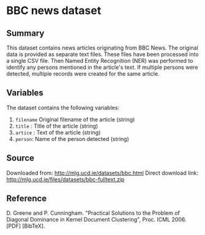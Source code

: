 # BBC news dataset

## Summary

This dataset contains news articles originating from BBC News. The original data is provided as separate text files. These files have been processed into a single CSV file. Then Named Entity Recognition (NER) was performed to identify any persons mentioned in the article's text. If multiple persons were detected, multiple records were created for the same article.

## Variables

The dataset contains the following variables:

1. `filename` Original filename of the article (string)
2. `title` : Title of the article (string)
3. `artice` : Text of the article (string)
4. `person`: Name of the person detected (string)

## Source

Downloaded from: http://mlg.ucd.ie/datasets/bbc.html
Direct download link: http://mlg.ucd.ie/files/datasets/bbc-fulltext.zip

## Reference

D. Greene and P. Cunningham. "Practical Solutions to the Problem of Diagonal Dominance in Kernel Document Clustering", Proc. ICML 2006. [PDF] [BibTeX].
